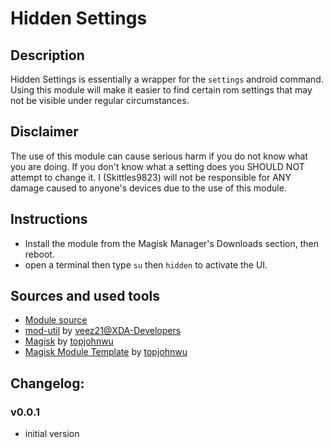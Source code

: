 # Hidden Settings

## Description
Hidden Settings is essentially a wrapper for the `settings` android command.
Using this module will make it easier to find certain rom settings that may not be visible under regular circumstances.

## Disclaimer
The use of this module can cause serious harm if you do not know what you are doing.
If you don't know what a setting does you SHOULD NOT attempt to change it.
I (Skittles9823) will not be responsible for ANY damage caused to anyone's devices due to the use of this module.

## Instructions
- Install the module from the Magisk Manager's Downloads section, then reboot.
- open a terminal then type `su` then `hidden` to activate the UI.

## Sources and used tools
 - [Module source](https://github.com/skittles9823/hidden-settings)
 - [mod-util](https://github.com/veez21/mod-util) by [veez21@XDA-Developers](https://forum.xda-developers.com/member.php?u=7296895)
 - [Magisk](https://github.com/topjohnwu/Magisk) by [topjohnwu](https://forum.xda-developers.com/member.php?u=4470081)
 - [Magisk Module Template](https://github.com/topjohnwu/magisk-module-template) by [topjohnwu](https://forum.xda-developers.com/member.php?u=4470081)

## Changelog:
### v0.0.1
 - initial version
